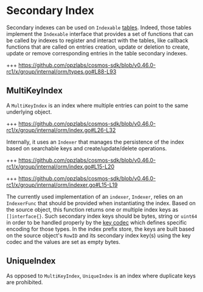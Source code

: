 # Secondary Index

Secondary indexes can be used on `Indexable` [tables](01_table.md). Indeed, those tables implement the `Indexable` interface that provides a set of functions that can be called by indexes to register and interact with the tables, like callback functions that are called on entries creation, update or deletion to create, update or remove corresponding entries in the table secondary indexes.

+++ https://github.com/opzlabs/cosmos-sdk/blob/v0.46.0-rc1/x/group/internal/orm/types.go#L88-L93

## MultiKeyIndex

A `MultiKeyIndex` is an index where multiple entries can point to the same underlying object.

+++ https://github.com/opzlabs/cosmos-sdk/blob/v0.46.0-rc1/x/group/internal/orm/index.go#L26-L32

Internally, it uses an `Indexer` that manages the persistence of the index based on searchable keys and create/update/delete operations.

+++ https://github.com/opzlabs/cosmos-sdk/blob/v0.46.0-rc1/x/group/internal/orm/index.go#L15-L20

+++ https://github.com/opzlabs/cosmos-sdk/blob/v0.46.0-rc1/x/group/internal/orm/indexer.go#L15-L19

The currently used implementation of an `indexer`, `Indexer`, relies on an `IndexerFunc` that should be provided when instantiating the index. Based on the source object, this function returns one or multiple index keys as `[]interface{}`. Such secondary index keys should be bytes, string or `uint64` in order to be handled properly by the [key codec](01_table.md#key-codec) which defines specific encoding for those types.
In the index prefix store, the keys are built based on the source object's `RowID` and its secondary index key(s) using the key codec and the values are set as empty bytes.

## UniqueIndex

As opposed to `MultiKeyIndex`, `UniqueIndex` is an index where duplicate keys are prohibited.

